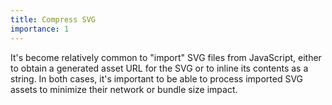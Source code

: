 ```yaml
---
title: Compress SVG
importance: 1
---
```


It's become relatively common to "import" SVG files from JavaScript, either to obtain a generated asset URL for the SVG or to inline its contents as a string. In both cases, it's important to be able to process imported SVG assets to minimize their network or bundle size impact.

